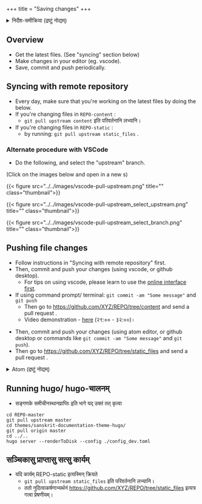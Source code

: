 +++
title = "Saving changes"
+++

<details><summary>निर्देश-समीक्रिया (द्रष्टुं नोद्यम्)</summary>

- अधः _XYZ_ इति यद् अस्ति, तस्य स्थाने स्वीयं github-नाम प्रयुङ्क्ताम्। (Below, replace _'XYZ'_ with your github username.)
  - अथवैतत् प्रयुज्यतां यन्त्रम्: <input id="input_githubUserId" value="XYZ"></input><input id="input_repo" value="REPO"></input><button id="transformId" onclick="handleTransformIdBtnClick();">पाठम् परिवर्तय!!</button>
- Back to [Git workflow](/groups/dyuganga/projects/text/git-workflow/?githubUserId=XYZ&repo=REPO)
</details>


## Overview
- Get the latest files. (See "syncing" section below)
- Make changes in your editor (eg. vscode).
- Save, commit and push periodically.

## Syncing with remote repository
- Every day, make sure that you're working on the latest files by doing the below.
- If you're changing files in `REPO-content` :
  - `git pull upstream content` इति परिवर्तनानि लभ्यानि।
- If you're changing files in `REPO-static` :
  -  by running: `git pull upstream static_files` .

### Alternate procedure with VSCode
- Do the following, and select the "upstream" branch.

(Click on the images below and open in a new s)

{{< figure src="../../images/vscode-pull-upstream.png" title="" class="thumbnail">}}

{{< figure src="../../images/vscode-pull-upstream_select_upstream.png" title="" class="thumbnail">}}

{{< figure src="../../images/vscode-pull-upstream_select_branch.png" title="" class="thumbnail">}}

## Pushing file changes

- Follow instructions in "Syncing with remote repository" first.
- Then, commit and push your changes (using vscode, or github desktop).
  - For tips on using vscode, please learn to use the [online interface first](../../online-editing/saving-changes?githubUserId=XYZ&repo=REPO).
- If using command prompt/ terminal: `git commit -am "Some message"` and `git push`
  - Then go to https://github.com/XYZ/REPO/tree/content and send a pull request .
  - Video demonstration - [here](https://youtu.be/xXpaUCvqpE4?list=PL63uIhJxWbgg3yJqzeh8kCxMo55YUX50F&t=1669) (२९:०० - ३२:००)।

<div class="staticFilesInstruction">

  - Then, commit and push your changes (using atom editor, or github desktop or commands
    like `git commit -am "Some message"` and `git push`).
  - Then go to https://github.com/XYZ/REPO/tree/static_files and send a pull request .
</div>

<details><summary>Atom (द्रष्टुं नोद्यम्)</summary>

- Make necessary changes,
- save (press Ctrl+S or use File menu),
- click on Git (bottom right)
- click on stage-all
- Type a commit message, click on "commit"
- Finally push.
- Video demonstration - [here](https://youtu.be/xXpaUCvqpE4?list=PL63uIhJxWbgg3yJqzeh8kCxMo55YUX50F&t=1669) (२९:०० - ३२:००)।
</details>


## Running hugo/ hugo-चालनम्
- सङ्गणके समीचीनस्थानप्राप्तिः इति भागे यद् उक्तं तत् कृत्वा

```
cd REPO-master
git pull upstream master
cd themes/sanskrit-documentation-theme-hugo/
git pull origin master
cd ../.. 
hugo server --renderToDisk --config ./config_dev.toml
```

## सञ्चिकासु प्राप्तासु सत्सु कार्यम्


<div class="staticFilesInstruction">

- यदि कार्यम् REPO-static इत्यस्मिन् क्रियते
  - `git pull upstream static_files` इति परिवर्तनानि लभ्यानि।
  - ततो नुदित्वाकर्षणाभ्यर्थनं https://github.com/XYZ/REPO/tree/static_files इत्यत्र गत्वा प्रेषणीयम्।
</div>

<script src="../../contribution-page-customizer.js"></script>